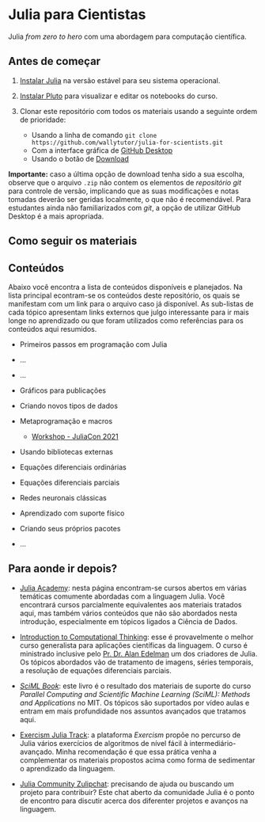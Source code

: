 # Julia para Cientistas

Julia *from zero to hero* com uma abordagem para computação científica.

## Antes de começar

1. [Instalar Julia](https://julialang.org/downloads/) na versão estável para seu sistema operacional.
1. [Instalar Pluto](https://github.com/fonsp/Pluto.jl) para visualizar e editar os notebooks do curso.
1. Clonar este repositório com todos os materiais usando a seguinte ordem de prioridade:

    - Usando a linha de comando `git clone https://github.com/wallytutor/julia-for-scientists.git`
    - Com a interface gráfica de [GitHub Desktop](https://desktop.github.com/)
    - Usando o botão de [Download](https://github.com/wallytutor/julia-for-scientists/archive/refs/heads/main.zip)

**Importante:** caso a última opção de download tenha sido a sua escolha, observe
que o arquivo `.zip` não contem os elementos de *repositório git* para controle de
versão, implicando que as suas modificações e notas tomadas deverão ser geridas
localmente, o que não é recomendável. Para estudantes ainda não familiarizados com
*git*, a opção de utilizar GitHub Desktop é a mais apropriada.

## Como seguir os materiais

## Conteúdos

Abaixo você encontra a lista de conteúdos disponíveis e planejados.
Na lista principal econtram-se os conteúdos deste repositório, os
quais se manifestam com um link para o arquivo caso já disponível.
As sub-listas de cada tópico apresentam links externos que julgo
interessante para ir mais longe no aprendizado ou que foram utilizados
como referências para os conteúdos aqui resumidos.

- Primeiros passos em programação com Julia
- ...
- ...
- Gráficos para publicações
- Criando novos tipos de dados
- Metaprogramação e macros
  - [Workshop - JuliaCon 2021](https://www.youtube.com/watch?v=2QLhw6LVaq0&t=3275s)

- Usando bibliotecas externas
- Equações diferenciais ordinárias
- Equações diferenciais parciais
- Redes neuronais clássicas
- Aprendizado com suporte físico
- Criando seus próprios pacotes
- ...

## Para aonde ir depois?

- [Julia Academy](https://juliaacademy.com/): nesta página encontram-se cursos
    abertos em várias temáticas comumente abordadas com a linguagem Julia. Você
    encontrará cursos parcialmente equivalentes aos materiais tratados aqui, mas
    também vários conteúdos que não são abordados nesta introdução, especialmente
    em tópicos ligados a Ciência de Dados.

- [Introduction to Computational Thinking](https://computationalthinking.mit.edu/Fall23/):
    esse é provavelmente o melhor curso generalista para aplicações científicas
    da linguagem. O curso é ministrado inclusive pelo [Pr. Dr. Alan Edelman](https://en.wikipedia.org/wiki/Alan_Edelman)
    um dos criadores de Julia. Os tópicos abordados vão de tratamento de imagens,
    séries temporais, a resolução de equações diferenciais parciais.

- [*SciML Book*](https://book.sciml.ai/): este livro é o resultado dos materiais
    de suporte do curso *Parallel Computing and Scientific Machine Learning
    (SciML): Methods and Applications* no MIT. Os tópicos são suportados por
    vídeo aulas e entram em mais profundidade nos assuntos avançados que tratamos
    aqui.

- [Exercism Julia Track](https://exercism.org/tracks/julia): a plataforma
    *Exercism* propõe no percurso de Julia vários exercícios de algoritmos de
    nível fácil à intermediário-avançado. Minha recomendação é que essa prática
    venha a complementar os materiais propostos acima como forma de sedimentar
    o aprendizado da linguagem.

- [Julia Community Zulipchat](https://julialang.zulipchat.com/): precisando de
    ajuda ou buscando um projeto para contribuir? Este chat aberto da comunidade
    Julia é o ponto de encontro para discutir acerca dos diferenter projetos
    e avanços na linguagem.
